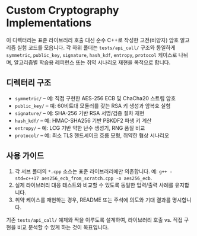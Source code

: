 # Custom Cryptography Implementations

이 디렉터리는 표준 라이브러리 호출 대신 순수 C++로 작성한 고전(비양자) 암호 알고리즘 실험 코드를 모읍니다. 각 하위 폴더는 `tests/api_call/` 구조와 동일하게 `symmetric`, `public_key`, `signature`, `hash_kdf`, `entropy`, `protocol` 케이스로 나뉘며, 알고리즘별 학습용 레퍼런스 또는 취약 시나리오 재현을 목적으로 합니다.

## 디렉터리 구조
- `symmetric/` – 예: 직접 구현한 AES-256 ECB 및 ChaCha20 스트림 암호
- `public_key/` – 예: 60비트대 모듈러를 갖는 RSA 키 생성과 암복호 실험
- `signature/` – 예: SHA-256 기반 RSA 서명/검증 절차 재현
- `hash_kdf/` – 예: HMAC-SHA256 기반 PBKDF2 파생 키 계산
- `entropy/` – 예: LCG 기반 약한 난수 생성기, RNG 품질 비교
- `protocol/` – 예: 최소 TLS 핸드셰이크 흐름 모형, 취약한 협상 시나리오

## 사용 가이드
1. 각 서브 폴더의 `*.cpp` 소스는 표준 라이브러리에만 의존합니다. 예: `g++ -std=c++17 aes256_ecb_from_scratch.cpp -o aes256_ecb`.
2. 실제 라이브러리 대응 테스트와 비교할 수 있도록 동일한 입력/출력 사례를 유지합니다.
3. 취약 케이스를 재현하는 경우, README 또는 주석에 의도와 기대 결과를 명시합니다.

기존 `tests/api_call/` 예제와 짝을 이루도록 설계하여, 라이브러리 호출 vs. 직접 구현을 비교 분석할 수 있게 하는 것이 목표입니다.
